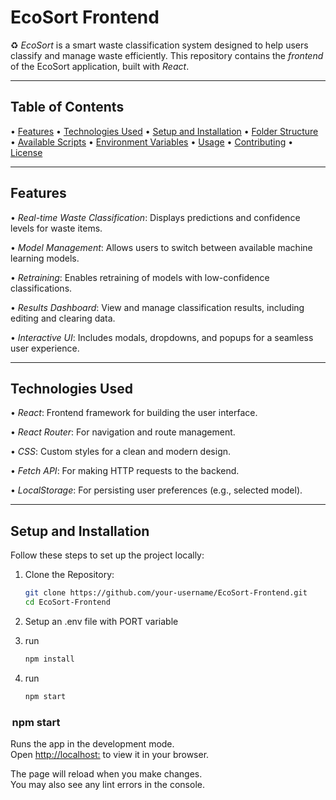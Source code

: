 # EcoSort Frontend

♻️ *EcoSort* is a smart waste classification system designed to help users classify and manage waste efficiently. This repository contains the *frontend* of the EcoSort application, built with *React*.

---

## Table of Contents

•⁠  ⁠[Features](#features)
•⁠  ⁠[Technologies Used](#technologies-used)
•⁠  ⁠[Setup and Installation](#setup-and-installation)
•⁠  ⁠[Folder Structure](#folder-structure)
•⁠  ⁠[Available Scripts](#available-scripts)
•⁠  ⁠[Environment Variables](#environment-variables)
•⁠  ⁠[Usage](#usage)
•⁠  ⁠[Contributing](#contributing)
•⁠  ⁠[License](#license)

---

## Features

•⁠  ⁠*Real-time Waste Classification*: Displays predictions and confidence levels for waste items.

•⁠  ⁠*Model Management*: Allows users to switch between available machine learning models.

•⁠  ⁠*Retraining*: Enables retraining of models with low-confidence classifications.

•⁠  ⁠*Results Dashboard*: View and manage classification results, including editing and clearing data.

•⁠  ⁠*Interactive UI*: Includes modals, dropdowns, and popups for a seamless user experience.

---

## Technologies Used

•⁠  ⁠*React*: Frontend framework for building the user interface.

•⁠  ⁠*React Router*: For navigation and route management.

•⁠  ⁠*CSS*: Custom styles for a clean and modern design.

•⁠  ⁠*Fetch API*: For making HTTP requests to the backend.

•⁠  ⁠*LocalStorage*: For persisting user preferences (e.g., selected model).

---

## Setup and Installation

Follow these steps to set up the project locally:

1. Clone the Repository:  
   ```bash
   git clone https://github.com/your-username/EcoSort-Frontend.git
   cd EcoSort-Frontend

2. Setup an .env file with PORT variable

3. run 
   ```bash
   npm install

3. run 
   ```bash
   npm start

### ⁠ npm start ⁠

Runs the app in the development mode.\
Open [http://localhost:<PORT>](http://localhost:<PORT>) to view it in your browser.

The page will reload when you make changes.\
You may also see any lint errors in the console.
